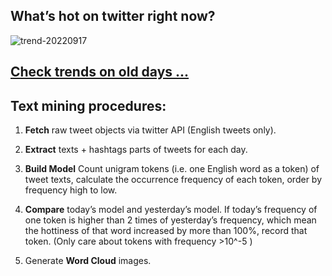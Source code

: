 ## What’s hot on twitter right now?

![trend-20220917][wordcloud]

[wordcloud]: https://raw.githubusercontent.com/xdqc/tweet-trend-everyday/master/word-cloud/trend-20220917.png?token=AF5V4P7ADR6KQBZ4CEDTNIK6AXRMU "trend-20220917"

## [Check trends on old days ...](https://github.com/xdqc/tweet-trend-everyday/tree/master/word-cloud)

## Text mining procedures:

1. **Fetch** raw tweet objects via twitter API (English tweets only).

2. **Extract** texts + hashtags parts of tweets for each day.

3. **Build Model** Count unigram tokens (i.e. one English word as a token) of tweet texts, calculate the occurrence frequency of each token, order by frequency high to low.

4. **Compare** today’s model and yesterday’s model. If today’s frequency of one token is higher than 2 times of yesterday’s frequency, which mean the hottiness of that word increased by more than 100%, record that token. (Only care about tokens with frequency >10^-5 )

5. Generate **Word Cloud** images.
